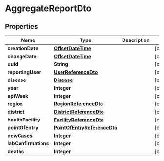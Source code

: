 # AggregateReportDto

## Properties

| Name                 | Type                                                        | Description | Notes      |
| -------------------- | ----------------------------------------------------------- | ----------- | ---------- |
| **creationDate**     | [**OffsetDateTime**](OffsetDateTime.md)                     |             | [optional] |
| **changeDate**       | [**OffsetDateTime**](OffsetDateTime.md)                     |             | [optional] |
| **uuid**             | **String**                                                  |             | [optional] |
| **reportingUser**    | [**UserReferenceDto**](UserReferenceDto.md)                 |             | [optional] |
| **disease**          | [**Disease**](Disease.md)                                   |             | [optional] |
| **year**             | **Integer**                                                 |             | [optional] |
| **epiWeek**          | **Integer**                                                 |             | [optional] |
| **region**           | [**RegionReferenceDto**](RegionReferenceDto.md)             |             | [optional] |
| **district**         | [**DistrictReferenceDto**](DistrictReferenceDto.md)         |             | [optional] |
| **healthFacility**   | [**FacilityReferenceDto**](FacilityReferenceDto.md)         |             | [optional] |
| **pointOfEntry**     | [**PointOfEntryReferenceDto**](PointOfEntryReferenceDto.md) |             | [optional] |
| **newCases**         | **Integer**                                                 |             | [optional] |
| **labConfirmations** | **Integer**                                                 |             | [optional] |
| **deaths**           | **Integer**                                                 |             | [optional] |
